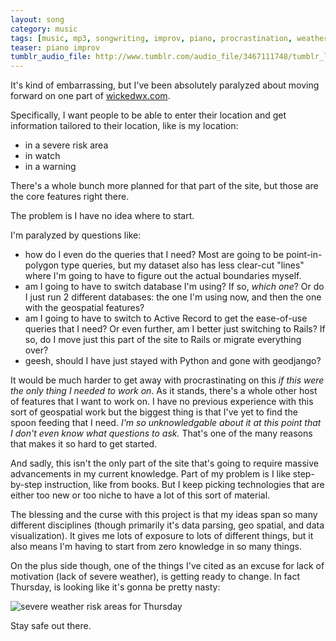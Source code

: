 ```yaml
---
layout: song
category: music
tags: [music, mp3, songwriting, improv, piano, procrastination, weather]
teaser: piano improv
tumblr_audio_file: http://www.tumblr.com/audio_file/3467111748/tumblr_lh32tcn8UX1qzo4ep
---
```


It's kind of embarrassing, but I've been absolutely paralyzed about moving forward on one part of [wickedwx.com](http://wickedwx.com).

Specifically, I want people to be able to enter their location and get information tailored to their location, like is my location:

* in a severe risk area
* in watch
* in a warning

There's a whole bunch more planned for that part of the site, but those are the core features right there.

The problem is I have no idea where to start.

I'm paralyzed by questions like:

* how do I even do the queries that I need? Most are going to be point-in-polygon type queries, but my dataset also has less clear-cut "lines" where I'm going to have to figure out the actual boundaries myself.
* am I going to have to switch database I'm using? If so, *which one*? Or do I just run 2 different databases: the one I'm using now, and then the one with the geospatial features?
* am I going to have to switch to Active Record to get the ease-of-use queries that I need? Or even further, am I better just switching to Rails? If so, do I move just this part of the site to Rails or migrate everything over?
* geesh, should I have just stayed with Python and gone with geodjango?

It would be much harder to get away with procrastinating on this *if this were the only thing I needed to work on*. As it stands, there's a whole other host of features that I want to work on. I have no previous experience with this sort of geospatial work but the biggest thing is that I've yet to find the spoon feeding that I need. *I'm so unknowledgable about it at this point that I don't even know what questions to ask.* That's one of the many reasons that makes it so hard to get started.

And sadly, this isn't the only part of the site that's going to require massive advancements in my current knowledge. Part of my problem is I like step-by-step instruction, like from books. But I keep picking technologies that are either too new or too niche to have a lot of this sort of material.

The blessing and the curse with this project is that my ideas span so many different disciplines (though primarily it's data parsing, geo spatial, and data visualization). It gives me lots of exposure to lots of different things, but it also means I'm having to start from zero knowledge in so many things.

On the plus side though, one of the things I've cited as an excuse for lack of motivation (lack of severe weather), is getting ready to change. In fact Thursday, is looking like it's gonna be pretty nasty:

![severe weather risk areas for Thursday](https://img.skitch.com/20110223-q6ns54cpgi2taec1b6nda5672f.jpg)

Stay safe out there.
